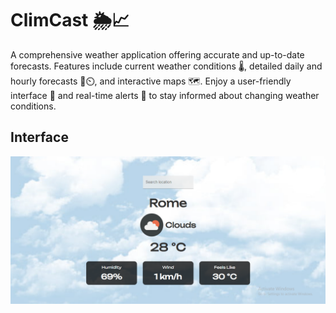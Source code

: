 # **ClimCast** 🌦️📈

A comprehensive weather application offering accurate and up-to-date forecasts. Features include current weather conditions 🌡️, detailed daily and hourly forecasts 📅⏲️, and interactive maps 🗺️. Enjoy a user-friendly interface 🎨 and real-time alerts 🔔 to stay informed about changing weather conditions.

## Interface

![ClimCast](ClimCast.png)
